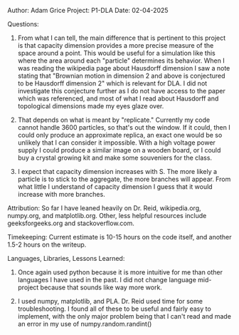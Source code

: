 Author: Adam Grice
Project: P1-DLA
Date: 02-04-2025


Questions:

1. From what I can tell, the main difference that is pertinent to this project is that capacity dimension provides a more precise measure of the space around a point. This would be useful for a simulation like this where the area around each "particle" determines its behavior. When I was reading the wikipedia page about Hausdorff dimension I saw a note stating that "Brownian motion in dimension 2 and above is conjectured to be Hausdorff dimension 2" which is relevant for DLA. I did not investigate this conjecture further as I do not have access to the paper which was referenced, and most of what I read about Hausdorff and topological dimensions made my eyes glaze over.

2. That depends on what is meant by "replicate." Currently my code cannot handle 3600 particles, so that's out the window. If it could, then I could only produce an approximate replica, an exact one would be so unlikely that I can consider it impossible. With a high voltage power supply I could produce a similar image on a wooden board, or I could buy a crystal growing kit and make some souveniers for the class.

3. I expect that capacity dimension increases with S. The more likely a particle is to stick to the aggregate, the more branches will appear. From what little I understand of capacity dimension I guess that it would increase with more branches.


Attribution: So far I have leaned heavily on Dr. Reid, wikipedia.org, numpy.org, and matplotlib.org. Other, less helpful resources include geeksforgeeks.org and stackoverflow.com. 


Timekeeping: Current estimate is 10-15 hours on the code itself, and another 1.5-2 hours on the writeup.


Languages, Libraries, Lessons Learned: 

1. Once again used python because it is more intuitive for me than other languages I have used in the past. I did not change language mid-project because that sounds like way more work.

2. I used numpy, matplotlib, and PLA. Dr. Reid used time for some troubleshooting. I found all of these to be useful and fairly easy to implement, with the only major problem being that I can't read and made an error in my use of numpy.random.randint()